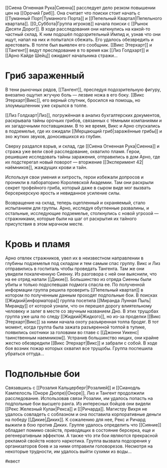 [[Сиена Огненная Рука|Сиенна]] расследует дело резком повышении цен на [[Орочий Гриб]]. Она считает что поиски стоит начать с [[Туманный Порт|Туманного Порта]]  и [[Пепельный Квартал|Пепельного квартала]].
 [[0_Суббота|Группа игроков]] начала поиски с [[Рынок Десяти Дорог]]. В ходе расследования они наткнулись на какой-то частный склад. К ним подошёл подозрительный Импид и, узнав что они ищут, напал на них и попытался сбежать. Его удалось обезвредить и арестовать. В толпе был выявлен его сообщник. [[Викс Этерхарт]] и [[Тангент]] ведут преследование в то время как [[Лиз Голдхарт]] и [[Арно Кайде Шейц]] ожидают начальника стражи...

# Гриб зараженный
В тени рыночных рядов, [[Тангент]], преследуя подозрительную фигуру, внезапно ощутил жгучую боль — лезвие ножа в его боку. [[Викс Этерхарт|Викс]], его верный спутник, бросился на помощь, но злоумышленник уже скрылся в толпе.

[[Лиз Голдхарт|Лиз]], погружённая в анализ бухгалтерских документов, раскрывала тайны орочьих грибов, связанных с тёмными компаниями и их загадочными поставщиками. В то же время, Викс и Арно спускались в подземелье, где их ожидали [[Мерцающий гриб|заражённые грибы]] и эхо жутких звуков, доносившихся из глубин.

Сверху раздался взрыв, и склад, где [[Сиена Огненная Рука|Сиенна]] и стража уже вели своё расследование, охватило пламя. Герои, решившие исследовать тайны заражения, отправились в дом Арно, где их подстерегал новый поворот — вторжение [[Эксперимент 42|наёмников]], жаждущих крови и тайн.

Используя свои умения и хитрость, герои избежали допросов и проникли в лабораторию Королевской Академии. Там они раскрыли секрет трофейного гриба, который даже в сыром виде мог вызвать берсеркерскую ярость и невиданное усиление силы.

Возвращение на склад, теперь оцепленный и охраняемый, стало испытанием для группы. Арно, исследуя обугленные развалины, и остальные, исследующие подземелье, столкнулись с новой угрозой — стражниками, которые были на шаг от раскрытия их тайного присутствия в этом мрачном месте.

# Кровь и пламя
Арно отвлек стражников, увел их в неизвестном направлении в глубины подземелья под складом и тем самым спас группу.
Викс и Лиз отправились в госпиталь чтобы проведать Тангента. Там же они увидели покалеченную Сиенну. Из разговора с ней они выяснили, что на ее отряд напали [[Дикие]]. Большинство из отряда Сиенны были убиты и только подоспевшая подмога спасла ее.
По полученной информации группа решила проверить [[Пепельный квартал]] в котором по полученным данным проходят подпольные бои. В поисках [[Жидкий|информатора]] группа посетила [[Миранда Лунная Пыль|Миранду]] от которой узнали, что он перешел дорогу влиятельному человеку и залег в месте со звучным названием Дно. В этих трущобах группа уже шла по следу [[Жидкий|Жидкого]], но из-за проделки [[Викс Этерхарт|Викс]] за ними начала охоту разъяренная толпа бродяг. В тот момент, когда группа была зажата разъяренной толпой в тупике, появились охотники за головами во главе с [[Джонни Уикенс|таинственным наемником]]. Устранив большинство нищих, они крайне жестко обезвредили [[Викс Этерхарт|Викс]] и забрали с собой. В ходе боя возник пожар которых охватил все трущобы. Группа поспешила убраться оттуда...


# Подпольные бои

Связавшись с [[Розалия Кальцерберг|Розалией]] и [[Сианодль Кампелосль (Оноре Дюпре)|Оноре]], Лиз и Тангент продолжили расследование. 
Использовав связи Розалии, им удалось попасть на подпольные бои высшего ранга. Из интересных бойцов они видели [[Рекс Железный Кулак|Рекса]] и [[|Ричарда]]. Магистру Вихря не удалось совладеть с соблазном и она поставила корпоративные деньги на победу [[Дикие|Диких]]. К сожалению для нее, Рекс и Ричард выжили в бою против Диких. Группе удалось определить что [[Сияние]] обладает помимо свойств, приводящих в состояние берсерка, еще и регенеративным эффектом. А также что эти бои являются прекрасной рекламой свойств нового наркотика. Группа вызвала подозрения у организаторов боев и за ними отправили головорезов. Несмотря на некоторые трудности, им удалось выйти сухими из воды...

#квест